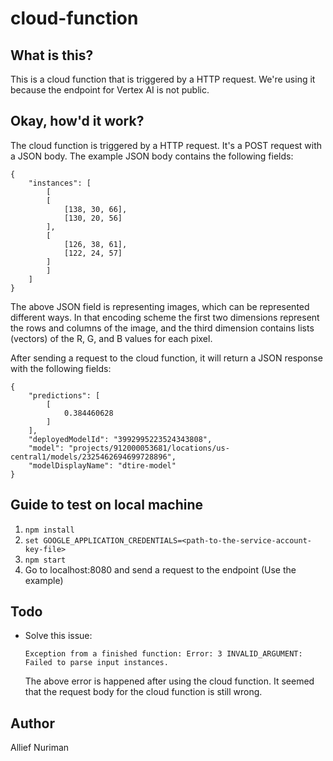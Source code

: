 # cloud-function

## What is this?
This is a cloud function that is triggered by a HTTP request. We're using it because the endpoint for Vertex AI is not public.

## Okay, how'd it work?
The cloud function is triggered by a HTTP request. It's a POST request with a JSON body. The example JSON body contains the following fields:

    {
        "instances": [
            [
            [
                [138, 30, 66],
                [130, 20, 56]
            ],
            [
                [126, 38, 61],
                [122, 24, 57]
            ]
            ]
        ]
    }

The above JSON field is representing images, which can be represented different ways. In that encoding scheme the first two dimensions represent the rows and columns of the image, and the third dimension contains lists (vectors) of the R, G, and B values for each pixel.

After sending a request to the cloud function, it will return a JSON response with the following fields:

    {
        "predictions": [
            [
                0.384460628
            ]
        ],
        "deployedModelId": "3992995223524343808",
        "model": "projects/912000053681/locations/us-central1/models/2325462694699728896",
        "modelDisplayName": "dtire-model"
    }

## Guide to test on local machine
1. ```npm install```
2. ```set GOOGLE_APPLICATION_CREDENTIALS=<path-to-the-service-account-key-file>```
3. ```npm start```
4. Go to localhost:8080 and send a request to the endpoint (Use the example)

## Todo
- Solve this issue:

    ```Exception from a finished function: Error: 3 INVALID_ARGUMENT: Failed to parse input instances.```

    The above error is happened after using the cloud function. It seemed that the request body for the cloud function is still wrong.

## Author
Allief Nuriman